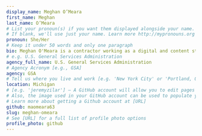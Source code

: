 ```yaml
---
display_name: Meghan O’Meara
first_name: Meghan
last_name: O’Meara
# List your pronoun(s) if you want them displayed alongside your name.
# If blank, we'll use just your name. Learn more http://mypronouns.org
pronoun: She/Her
# Keep it under 50 words and only one paragraph
bio: Meghan O'Meara is a contractor working as a digital and content strategist for the [10x](https://10x.gsa.gov/) team within the Technology Transformation Services (TTS) Office of Solutions at at the U.S. General Services Administration (GSA).
# e.g. U.S. General Services Administration
agency_full_name: U.S. General Services Administration
# Agency Acronym [e.g., GSA]
agency: GSA
# Tell us where you live and work [e.g. 'New York City' or 'Portland, OR']
location: Michigan
# [e.g. 'jeremyzilar'] — A GitHub account will allow you to edit pages on Digital.gov.
# Also, the image used in your GitHub account can be used to populate your digital.gov profile photo.
# Learn more about getting a Github account at [URL]
github: maomeara63
slug: meghan-omeara
# See [URL] for a full list of profile photo options
profile_photo: github
---
```

